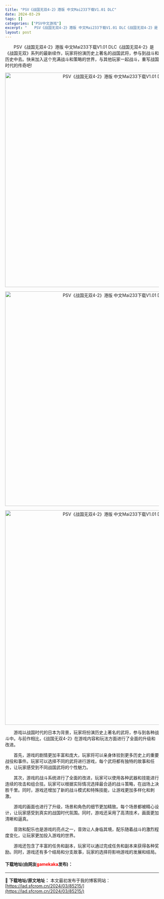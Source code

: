 ```yaml
---
title: "PSV《战国无双4-2》港版 中文Mai233下载V1.01 DLC"
date: 2024-03-29
tags: []
categories: ["PSV中文游戏"]
excerpt: "　　PSV《战国无双4-2》港版 中文Mai233下载V1.01 DLC《战国无双4-2》是《战国无双》系列的最新续作，玩家将扮演历史上著名的战国武将，参与到战斗和历史中去。快来加入这个充满战斗和策略的世界，与其他玩家一起战斗，重写战国时代的传奇吧! 　　游戏以战国时代的日本为背景，玩家将扮演历史上&hellip;"
layout: post
---
```


 <p>　　PSV《战国无双4-2》港版 中文Mai233下载V1.01 DLC《战国无双4-2》是《战国无双》系列的最新续作，玩家将扮演历史上著名的战国武将，参与到战斗和历史中去。快来加入这个充满战斗和策略的世界，与其他玩家一起战斗，重写战国时代的传奇吧!</p> <p align="center"><img align="" border="0" src="https://lad.sfcrom.cn/wp-content/uploads/2024/03/20240329_660673f8954e9.webp" width="700" alt="PSV《战国无双4-2》港版 中文Mai233下载V1.01 DLC" /></p> <p align="center"><img align="" border="0" src="https://lad.sfcrom.cn/wp-content/uploads/2024/03/20240329_660673f9247c8.webp" width="700" alt="PSV《战国无双4-2》港版 中文Mai233下载V1.01 DLC" /></p> <p align="center"><img align="" border="0" src="https://lad.sfcrom.cn/wp-content/uploads/2024/03/20240329_660673f9a54f5.webp" width="700" alt="PSV《战国无双4-2》港版 中文Mai233下载V1.01 DLC" /></p> <p>　　游戏以战国时代的日本为背景，玩家将扮演历史上著名的武将，参与到各种战斗中。与前作相比，《战国无双4-2》在游戏内容和玩法方面进行了全面的升级和改进。</p> <p>　　首先，游戏的剧情更加丰富和庞大，玩家将可以亲身体验到更多历史上的重要战役和事件。玩家可以选择不同的武将进行游戏，每个武将都有独特的故事和任务，让玩家感受到不同战国武将的个性魅力。</p> <p>　　其次，游戏的战斗系统进行了全面的改进，玩家可以使用各种武器和技能进行连续的攻击和组合技。玩家可以根据实际情况选择最合适的战斗策略，在战场上决胜千里。同时，游戏还增加了新的战斗模式和特殊技能，让游戏更加多样化和刺激。</p> <p>　　游戏的画面也进行了升级，场景和角色的细节更加精致。每个场景都被精心设计，让玩家感受到真实的战国时代氛围。同时，游戏还采用了高清技术，画面更加清晰和逼真。</p> <p>　　音效和配乐也是游戏的亮点之一，音效让人身临其境，配乐随着战斗的激烈程度变化，让玩家更加投入游戏的世界。</p> <p>　　游戏还包含了丰富的任务和副本，玩家可以通过完成任务和副本来获得各种奖励。同时，游戏还有多个结局和分支故事，玩家的选择将影响游戏的发展和结局。</p> <p><h4>下载地址(由网友<font color="red">gamekaka</font>发布)：</h4></p> 

---
📖 **下载地址/原文地址：** 本文最初发布于我的博客网站：[https://lad.sfcrom.cn/2024/03/85215/](https://lad.sfcrom.cn/2024/03/85215/)
